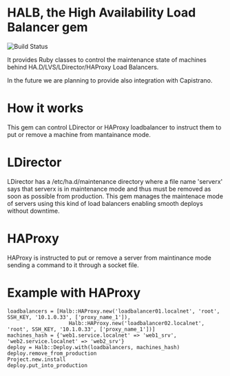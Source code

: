 HALB, the High Availability Load Balancer gem 
====================
<img src="https://secure.travis-ci.org/TeamIguana/halb.png" alt="Build Status" />


It provides Ruby classes to control the maintenance state of machines behind HA.D/LVS/LDirector/HAProxy Load Balancers.

In the future we are planning to provide also integration with Capistrano.

How it works
============
This gem can control LDirector or HAProxy loadbalancer to instruct them to put or remove a machine from mantainance mode.

LDirector
======
LDirector has a /etc/ha.d/maintenance directory where a file name 'serverx' says that serverx is in maintenance mode and thus must be removed as soon as possible from production.
This gem manages the maintenace mode of servers using this kind of load balancers enabling smooth deploys without downtime.

HAProxy
======
HAProxy is instructed to put or remove a server from maintinance mode sending a command to it through a socket file.

Example with HAProxy
============
```
loadbalancers = [Halb::HAProxy.new('loadbalancer01.localnet', 'root', SSH_KEY, '10.1.0.33', ['proxy_name_1']),
                    Halb::HAProxy.new('loadbalancer02.localnet', 'root', SSH_KEY, '10.1.0.33', ['proxy_name_1'])]
machines_hash = {'web1.service.localnet' => 'web1_srv', 'web2.service.localnet' => 'web2_srv'}
deploy = Halb::Deploy.with(loadbalancers, machines_hash)
deploy.remove_from_production
Project.new.install
deploy.put_into_production
```
